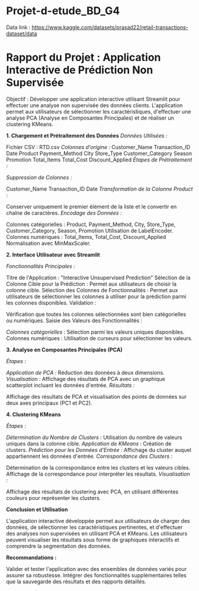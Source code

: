 # Projet-d-etude_BD_G4
Data link : https://www.kaggle.com/datasets/prasad22/retail-transactions-dataset/data

# Rapport du Projet : Application Interactive de Prédiction Non Supervisée
Objectif :
Développer une application interactive utilisant Streamlit pour effectuer une analyse non supervisée des données clients. L'application permet aux utilisateurs de sélectionner les caractéristiques, d'effectuer une analyse PCA (Analyse en Composantes Principales) et de réaliser un clustering KMeans.

**1. Chargement et Prétraitement des Données**
*Données Utilisées :*

Fichier CSV : RTD.csv
*Colonnes d'origine :*
Customer_Name
Transaction_ID
Date
Product
Payment_Method
City
Store_Type
Customer_Category
Season
Promotion
Total_Items
Total_Cost
Discount_Applied
*Étapes de Prétraitement :*

*Suppression de Colonnes :*

Customer_Name
Transaction_ID
Date
*Transformation de la Colonne Product :*

Conserver uniquement le premier élément de la liste et le convertir en chaîne de caractères.
*Encodage des Données :*

Colonnes catégorielles : Product, Payment_Method, City, Store_Type, Customer_Category, Season, Promotion
Utilisation de LabelEncoder.
Colonnes numériques : Total_Items, Total_Cost, Discount_Applied
Normalisation avec MinMaxScaler.

**2. Interface Utilisateur avec Streamlit**

*Fonctionnalités Principales :*

Titre de l'Application : "Interactive Unsupervised Prediction"
Sélection de la Colonne Cible pour la Prédiction :
Permet aux utilisateurs de choisir la colonne cible.
Sélection des Colonnes de Fonctionnalités :
Permet aux utilisateurs de sélectionner les colonnes à utiliser pour la prédiction parmi les colonnes disponibles.
Validation :

Vérification que toutes les colonnes sélectionnées sont bien catégorielles ou numériques.
Saisie des Valeurs des Fonctionnalités :

*Colonnes catégorielles :* Sélection parmi les valeurs uniques disponibles.
Colonnes numériques : Utilisation de curseurs pour sélectionner les valeurs.

**3. Analyse en Composantes Principales (PCA)**

*Étapes :*

*Application de PCA :*
Réduction des données à deux dimensions.
*Visualisation :*
Affichage des résultats de PCA avec un graphique scatterplot incluant les données d'entrée.
*Résultats :*

Affichage des résultats de PCA et visualisation des points de données sur deux axes principaux (PC1 et PC2).

**4. Clustering KMeans**

*Étapes :*

*Détermination du Nombre de Clusters :*
Utilisation du nombre de valeurs uniques dans la colonne cible.
*Application de KMeans :*
Création de clusters.
*Prédiction pour les Données d'Entrée :*
Affichage du cluster auquel appartiennent les données d'entrée.
*Correspondance des Clusters :*

Détermination de la correspondance entre les clusters et les valeurs cibles.
Affichage de la correspondance pour interpréter les résultats.
*Visualisation :*

Affichage des résultats de clustering avec PCA, en utilisant différentes couleurs pour représenter les clusters.

**Conclusion et Utilisation**

L'application interactive développée permet aux utilisateurs de charger des données, de sélectionner les caractéristiques pertinentes, et d'effectuer des analyses non supervisées en utilisant PCA et KMeans. Les utilisateurs peuvent visualiser les résultats sous forme de graphiques interactifs et comprendre la segmentation des données.

**Recommandations :**

Valider et tester l'application avec des ensembles de données variés pour assurer sa robustesse.
Intégrer des fonctionnalités supplémentaires telles que la sauvegarde des résultats et des rapports détaillés.
